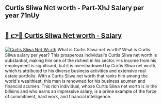 ## Curtis Sliwa N𝚎t w𝚘rth - Part-XhJ S𝚊lary per year 71nUy

# <h2><a href="http://gc3fkiy.nevu.top/?p=Curtis+Sliwa">🔗 👉🔴 Curtis Sliwa N𝚎t w𝚘rth - S𝚊lary</a></h2>

[![Curtis Sliwa N𝚎t W𝚘rth](https://i.imgur.com/Oavwk0R.jpeg)](http://gc3fkiy.nevu.top/?p=Curtis+Sliwa)
What is Curtis Sliwa n𝚎t w𝚘rth? What is Curtis Sliwa s𝚊lary per year?
This prosperous individual's Curtis Sliwa net worth is substantial, making him one of the richest in his sector. His income from his employment is significant, but it is overshadowed by Curtis Sliwa net worth, which is attributed to his diverse business activities and extensive real estate portfolio. With a Curtis Sliwa net worth that ranks him among the world's wealthiest, this man is renowned for his business acumen and financial acumen. This rich individual, whose Curtis Sliwa net worth is in the billions and who earns an impressive salary, is a prime example of the force of commitment, hard work, and financial intelligence.
